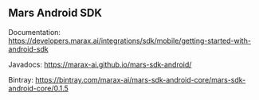## Mars Android SDK
Documentation:  https://developers.marax.ai/integrations/sdk/mobile/getting-started-with-android-sdk

Javadocs:  https://marax-ai.github.io/mars-sdk-android/

Bintray: https://bintray.com/marax-ai/mars-sdk-android-core/mars-sdk-android-core/0.1.5